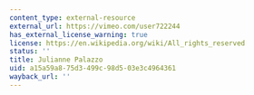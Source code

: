 ```yaml
---
content_type: external-resource
external_url: https://vimeo.com/user722244
has_external_license_warning: true
license: https://en.wikipedia.org/wiki/All_rights_reserved
status: ''
title: Julianne Palazzo
uid: a15a59a8-75d3-499c-98d5-03e3c4964361
wayback_url: ''
---
```

